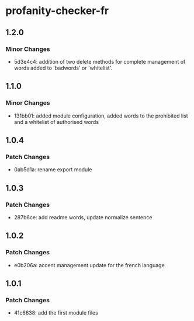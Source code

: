 # profanity-checker-fr

## 1.2.0

### Minor Changes

- 5d3e4c4: addition of two delete methods for complete management of words added to 'badwords' or 'whitelist'.

## 1.1.0

### Minor Changes

- 131bb01: added module configuration, added words to the prohibited list and a whitelist of authorised words

## 1.0.4

### Patch Changes

- 0ab5d1a: rename export module

## 1.0.3

### Patch Changes

- 287b6ce: add readme words, update normalize sentence

## 1.0.2

### Patch Changes

- e0b206a: accent management update for the french language

## 1.0.1

### Patch Changes

- 41c6638: add the first module files
